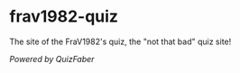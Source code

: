 # frav1982-quiz
The site of the FraV1982's quiz, the "not that bad" quiz site!

*Powered by QuizFaber*
